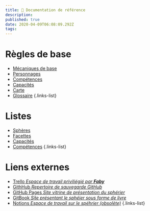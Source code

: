 ```yaml
---
title: 📖 Documentation de référence
description: 
published: true
date: 2020-04-09T06:08:09.292Z
tags: 
---
```


# Règles de base

- [Mécaniques de base](core)
- [Personnages](personnages)
- [Compétences](compétences) 
- [Capacités](capacités)
- [Carte](carte)
- [Glossaire](glossaire)
{.links-list}

# Listes

- [Sphères](liste-sphères)
- [Facettes](liste-facettes)
- [Capacités](liste-capacités)
- [Compétences](liste-compétences)
{.links-list}

# Liens externes

- [Trello _Espace de travail priviliégié par **Faby**_](https://trello.com/b/df5mWvjz/sphérier)
- [GithHub _Repertoire de sauvegarde GitHub_](https://github.com/de-dale/spherier)
- [GitHub Pages _Site vitrine de présentation du sphérier_](https://de-dale.github.io/spherier)
- [GitBook _Site présentant le sphéier sous forme de livre_](https://de-dale.gitbook.io/spherier)
- [Notions _Espace de travail sur le spéhrier (obsolète)_](https://www.notion.so/spherier/)
{.links-list} 